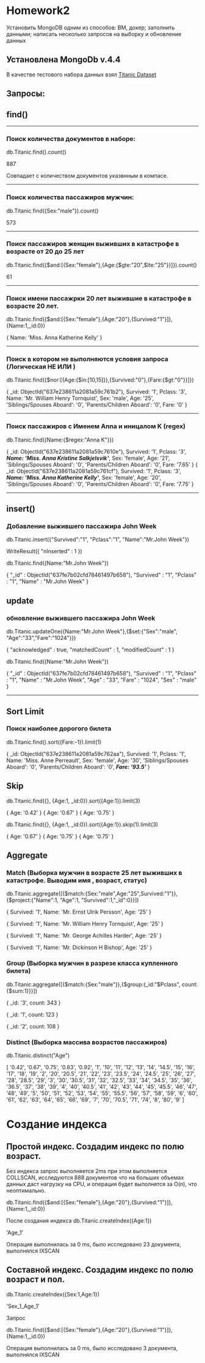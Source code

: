 # Homework2

Установить MongoDB одним из способов: ВМ, докер;
заполнить данными;
написать несколько запросов на выборку и обновление данных

## Установлена MongoDb v.4.4 

В качестве тестового набора данных взял [Titanic Dataset](https://web.stanford.edu/class/archive/cs/cs109/cs109.1166/problem12.html)

## Запросы:

## find()
***
### Поиск количества документов в наборе:
db.Titanic.find().count()

887

Совпадает с количеством документов указвнным в компасе.
***
### Поиск количества пассажиров мужчин:

db.Titanic.find({Sex:"male"}).count()

573
***
### Поиск пассажиров женщин выживших в катастрофе в возрасте от 20 до 25 лет

db.Titanic.find({$and:[{Sex:"female"},{Age:{$gte:"20",$lte:"25"}}]}).count()

61
***
### Поиск имени пассажрки 20 лет выжившие в катастрофе в возрасте 20 лет.

db.Titanic.find({$and:[{Sex:"female"},{Age:"20"},{Survived:"1"}]},{Name:1,_id:0})

{ Name: 'Miss. Anna Katherine Kelly' }

  ***

  ### Поиск в котором не выполняются условия запроса (Логическая НЕ ИЛИ )

  db.Titanic.find({$nor:[{Age:{$in:[10,15]}},{Survived:"0"},{Fare:{$gt:"0"}}]})

{ _id: ObjectId("637e238611a2081a59c761b2"),
  Survived: '1',
  Pclass: '3',
  Name: 'Mr. William Henry Tornquist',
  Sex: 'male',
  Age: '25',
  'Siblings/Spouses Aboard': '0',
  'Parents/Children Aboard': '0',
  Fare: '0' }
***
### Поиск пассажиров с Именем Anna и иницалом K (regex)

  db.Titanic.find({Name:{$regex:"Anna K"}})

{ _id: ObjectId("637e238611a2081a59c7610e"),
  Survived: '1',
  Pclass: '3',
  ***Name: 'Miss. Anna Kristine Salkjelsvik'***,
  Sex: 'female',
  Age: '21',
  'Siblings/Spouses Aboard': '0',
  'Parents/Children Aboard': '0',
  Fare: '7.65' }
{ _id: ObjectId("637e238611a2081a59c761cf"),
  Survived: '1',
  Pclass: '3',
  ***Name: 'Miss. Anna Katherine Kelly'***,
  Sex: 'female',
  Age: '20',
  'Siblings/Spouses Aboard': '0',
  'Parents/Children Aboard': '0',
  Fare: '7.75' }
***

## insert()
### Добавление выжившего пассажира John Week

  db.Titanic.insert({"Survived":"1", "Pclass":"1", "Name":"Mr.John Week"})

WriteResult({ "nInserted" : 1 })

 db.Titanic.find({Name:"Mr.John Week"})

{ "_id" : ObjectId("637fe7b02cfd78461497b658"), "Survived" : "1", "Pclass" : "1", "Name" : "Mr.John Week" }


## update
### обновление выжившего пассажира John Week

 db.Titanic.updateOne({Name:"Mr.John Week"},{$set:{"Sex":"male", "Age":"33","Fare":"1024"}})

{ "acknowledged" : true, "matchedCount" : 1, "modifiedCount" : 1 }

db.Titanic.find({Name:"Mr.John Week"})

{ "_id" : ObjectId("637fe7b02cfd78461497b658"), "Survived" : "1", "Pclass" : "1", "Name" : "Mr.John Week", "Age" : "33", "Fare" : "1024", "Sex" : "male" }

***
## Sort Limit
### Поиск наиболее дорогого билета 

db.Titanic.find().sort({Fare:-1}).limit(1)

{ _id: ObjectId("637e238611a2081a59c762aa"),
  Survived: '1',
  Pclass: '1',
  Name: 'Miss. Anne Perreault',
  Sex: 'female',
  Age: '30',
  'Siblings/Spouses Aboard': '0',
  'Parents/Children Aboard': '0',
   ***Fare: '93.5'*** }

## Skip
db.Titanic.find({}, {Age:1, _id:0}).sort({Age:1}).limit(3)

{ Age: '0.42' }
{ Age: '0.67' }
{ Age: '0.75' }

db.Titanic.find({}, {Age:1, _id:0}).sort({Age:1}).skip(1).limit(3)

{ Age: '0.67' }
{ Age: '0.75' }
{ Age: '0.75' }

## Aggregate

### Match (Выборка мужчин в возрасте 25 лет выживших в катастрофе. Выводим имя , возраст, статус)

db.Titanic.aggregate([{$match:{Sex:"male",Age:"25",Survived:"1"}},{$project:{"Name":1, "Age":1, "Survived":1,"_id":0}}])

{ Survived: '1', Name: 'Mr. Ernst Ulrik Persson', Age: '25' }

{ Survived: '1', Name: 'Mr. William Henry Tornquist', Age: '25' }

{ Survived: '1', Name: 'Mr. George Achilles Harder', Age: '25' }

{ Survived: '1', Name: 'Mr. Dickinson H Bishop', Age: '25' }

### Group (Выборка мужчин в разрезе класса купленного билета)

db.Titanic.aggregate([{$match:{Sex:"male"}},{$group:{_id:"$Pclass", count:{$sum:1}}}])

{ _id: '3', count: 343 }

{ _id: '1', count: 123 }

{ _id: '2', count: 108 }

### Distinct (Выборка массива возрастов пассажиров)
db.Titanic.distinct("Age")

[
  '0.42', '0.67', '0.75', '0.83', '0.92', '1',    '10',   '11',
  '12',   '13',   '14',   '14.5', '15',   '16',   '17',   '18',
  '19',   '2',    '20',   '20.5', '21',   '22',   '23',   '23.5',
  '24',   '24.5', '25',   '26',   '27',   '28',   '28.5', '29',
  '3',    '30',   '30.5', '31',   '32',   '32.5', '33',   '34',
  '34.5', '35',   '36',   '36.5', '37',   '38',   '39',   '4',
  '40',   '40.5', '41',   '42',   '43',   '44',   '45',   '45.5',
  '46',   '47',   '48',   '49',   '5',    '50',   '51',   '52',
  '53',   '54',   '55',   '55.5', '56',   '57',   '58',   '59',
  '6',    '60',   '61',   '62',   '63',   '64',   '65',   '66',
  '69',   '7',    '70',   '70.5', '71',   '74',   '8',    '80',
  '9'
]


# Создание индекса

## Простой индекс. Создадим индекс по полю возраст.

Без индекса запрос выполняется 2ms при этом выполняется COLLSCAN, исследуются 888 документов что на больших объемах данных даст нагрузку на CPU, и операция будет выполнятся за O(n), что неоптимально.

db.Titanic.find({$and:[{Sex:"female"},{Age:"20"},{Survived:"1"}]},{Name:1,_id:0})

После создания индекса
db.Titanic.createIndex({Age:1})

'Age_1'

Операция выполнилась за 0 ms, было исследовано 23 документа, выполнялся IXSCAN


## Cоставной индекс. Создадим индекс по полю возраст и пол. 
db.Titanic.createIndex({Sex:1,Age:1})

'Sex_1_Age_1'

Запрос

db.Titanic.find({$and:[{Sex:"female"},{Age:"20"},{Survived:"1"}]},{Name:1,_id:0})

 Операция выполнилась за 0 ms, было исследовано 3 документа, выполнялся IXSCAN